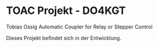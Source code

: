 # TOAC Projekt - DO4KGT

Tobias Ossig Automatic Coupler for Relay or Stepper Control


Dieses Projekt befindet sich in der Entwicklung.
